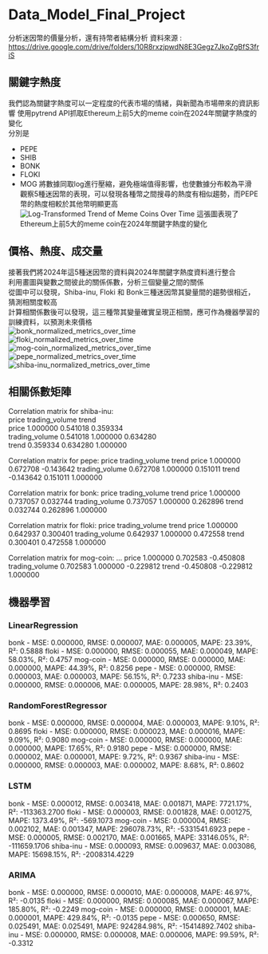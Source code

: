 # Data_Model_Final_Project
分析迷因幣的價量分析，還有持幣者結構分析
資料來源 : https://drive.google.com/drive/folders/10R8rxzjpwdN8E3Gegz7JkoZgBfS3friS

## 關鍵字熱度
我們認為關鍵字熱度可以一定程度的代表市場的情緒，與新聞為市場帶來的資訊影響
使用pytrend API抓取Ethereum上前5大的meme coin在2024年關鍵字熱度的變化  
分別是
- PEPE
- SHIB
- BONK
- FLOKI
- MOG
將數據同取log進行壓縮，避免極端值得影響，也使數據分布較為平滑  
觀察5種迷因幣的表現，可以發現各種幣之間搜尋的熱度有相似趨勢，而PEPE幣的熱度相較於其他幣明顯更高  
![Log-Transformed Trend of Meme Coins Over Time](https://github.com/user-attachments/assets/1e3de221-d4a6-47fe-bc03-d8092b301c4d)
這張圖表現了Ethereum上前5大的meme coin在2024年關鍵字熱度的變化  

## 價格、熱度、成交量
接著我們將2024年這5種迷因幣的資料與2024年關鍵字熱度資料進行整合  
利用畫圖與變數之間彼此的關係係數，分析三個變量之間的關係  
從圖中可以發現，Shiba-inu, Floki 和 Bonk三種迷因幣其變量間的趨勢很相近，猜測相關度較高  
計算相關係數後可以發現，這三種幣其變量確實呈現正相關，應可作為機器學習的訓練資料，以預測未來價格  
![bonk_normalized_metrics_over_time](https://github.com/user-attachments/assets/d569e0be-55b8-4306-8901-107e11f84b96)
![floki_normalized_metrics_over_time](https://github.com/user-attachments/assets/23ab3c25-fbe6-4681-bc9f-0526602ae12a)
![mog-coin_normalized_metrics_over_time](https://github.com/user-attachments/assets/ae0e0a85-55ae-48a1-9669-359b652ba2ba)
![pepe_normalized_metrics_over_time](https://github.com/user-attachments/assets/9eff763b-7d49-480c-b561-4b432eb87003)
![shiba-inu_normalized_metrics_over_time](https://github.com/user-attachments/assets/ae6a310d-76c7-4ca0-b071-4c5518033d96)

## 相關係數矩陣
Correlation matrix for shiba-inu:  
                   price  trading_volume     trend  
price           1.000000        0.541018  0.359334  
trading_volume  0.541018        1.000000  0.634280  
trend           0.359334        0.634280  1.000000  

Correlation matrix for pepe:
                   price  trading_volume     trend
price           1.000000        0.672708 -0.143642
trading_volume  0.672708        1.000000  0.151011
trend          -0.143642        0.151011  1.000000

Correlation matrix for bonk:
                   price  trading_volume     trend
price           1.000000        0.737057  0.032744
trading_volume  0.737057        1.000000  0.262896
trend           0.032744        0.262896  1.000000

Correlation matrix for floki:
                   price  trading_volume     trend
price           1.000000        0.642937  0.300401
trading_volume  0.642937        1.000000  0.472558
trend           0.300401        0.472558  1.000000

Correlation matrix for mog-coin:
...
price           1.000000        0.702583 -0.450808
trading_volume  0.702583        1.000000 -0.229812
trend          -0.450808       -0.229812  1.000000

## 機器學習
### LinearRegression
bonk - MSE: 0.000000, RMSE: 0.000007, MAE: 0.000005, MAPE: 23.39%, R²: 0.5888
floki - MSE: 0.000000, RMSE: 0.000055, MAE: 0.000049, MAPE: 58.03%, R²: 0.4757
mog-coin - MSE: 0.000000, RMSE: 0.000000, MAE: 0.000000, MAPE: 44.39%, R²: 0.8256
pepe - MSE: 0.000000, RMSE: 0.000003, MAE: 0.000003, MAPE: 56.15%, R²: 0.7233
shiba-inu - MSE: 0.000000, RMSE: 0.000006, MAE: 0.000005, MAPE: 28.98%, R²: 0.2403

### RandomForestRegressor
bonk - MSE: 0.000000, RMSE: 0.000004, MAE: 0.000003, MAPE: 9.10%, R²: 0.8695
floki - MSE: 0.000000, RMSE: 0.000023, MAE: 0.000016, MAPE: 9.09%, R²: 0.9080
mog-coin - MSE: 0.000000, RMSE: 0.000000, MAE: 0.000000, MAPE: 17.65%, R²: 0.9180
pepe - MSE: 0.000000, RMSE: 0.000002, MAE: 0.000001, MAPE: 9.72%, R²: 0.9367
shiba-inu - MSE: 0.000000, RMSE: 0.000003, MAE: 0.000002, MAPE: 8.68%, R²: 0.8602

### LSTM
bonk - MSE: 0.000012, RMSE: 0.003418, MAE: 0.001871, MAPE: 7721.17%, R²: -113363.2700
floki - MSE: 0.000003, RMSE: 0.001828, MAE: 0.001275, MAPE: 1373.49%, R²: -569.1073
mog-coin - MSE: 0.000004, RMSE: 0.002102, MAE: 0.001347, MAPE: 296078.73%, R²: -5331541.6923
pepe - MSE: 0.000005, RMSE: 0.002170, MAE: 0.001665, MAPE: 33146.05%, R²: -111659.1706
shiba-inu - MSE: 0.000093, RMSE: 0.009637, MAE: 0.003086, MAPE: 15698.15%, R²: -2008314.4229

### ARIMA
bonk - MSE: 0.000000, RMSE: 0.000010, MAE: 0.000008, MAPE: 46.97%, R²: -0.0135
floki - MSE: 0.000000, RMSE: 0.000085, MAE: 0.000067, MAPE: 185.80%, R²: -0.2249
mog-coin - MSE: 0.000000, RMSE: 0.000001, MAE: 0.000001, MAPE: 429.84%, R²: -0.0135
pepe - MSE: 0.000650, RMSE: 0.025491, MAE: 0.025491, MAPE: 924284.98%, R²: -15414892.7402
shiba-inu - MSE: 0.000000, RMSE: 0.000008, MAE: 0.000006, MAPE: 99.59%, R²: -0.3312
